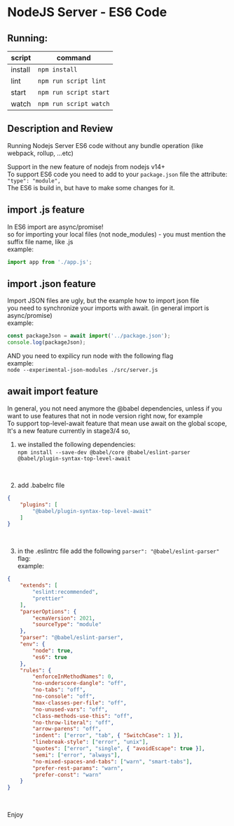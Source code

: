 # NodeJS Server - ES6 Code

## Running:

| script  | command                |
| ------- | ---------------------- |
| install | `npm install`          |
| lint    | `npm run script lint`  |
| start   | `npm run script start` |
| watch   | `npm run script watch` |


## Description and Review

Running Nodejs Server ES6 code without any bundle operation (like webpack, rollup, ...etc) <br>

Support in the new feature of nodejs from nodejs v14+ <br>
To support ES6 code you need to add to your `package.json` file the attribute: `"type": "module",` <br>
The ES6 is build in, but have to make some changes for it. <br>

## import .js feature
In ES6 import are async/promise! <br>
so for importing your local files (not node_modules) - you must mention the suffix file name, like .js <br>
example: <br>
```js
import app from './app.js';
```

## import .json feature
Import JSON files are ugly, but the example how to import json file <br>
you need to synchronize your imports with await. (in general import is async/promise) <br>
example: <br>
```js
const packageJson = await import('../package.json');
console.log(packageJson);
```

AND you need to expilicy run node with the following flag <br>
example: <br>
`node --experimental-json-modules ./src/server.js`


## await import feature
In general, you not need anymore the @babel dependencies, unless if you want to use features that not in node version right now, for example <br>
To support top-level-await feature that mean use await on the global scope, <br>
It's a new feature currently in stage3/4 so, <br>
1. we installed the following dependencies: <br>
`npm install --save-dev @babel/core @babel/eslint-parser @babel/plugin-syntax-top-level-await`

<br>

2. add .babelrc file <br>
```json
{
	"plugins": [
        "@babel/plugin-syntax-top-level-await"
    ]
}
```

<br>

3. in the .eslintrc file add the following `parser": "@babel/eslint-parser"` flag: <br>
example: <br>
```json
{
	"extends": [
		"eslint:recommended",
		"prettier"
	],
	"parserOptions": {
		"ecmaVersion": 2021,
		"sourceType": "module"
	},
	"parser": "@babel/eslint-parser",
	"env": {
		"node": true,
		"es6": true
	},
	"rules": {
		"enforceInMethodNames": 0,
		"no-underscore-dangle": "off",
		"no-tabs": "off",
		"no-console": "off",
		"max-classes-per-file": "off",
		"no-unused-vars": "off",
		"class-methods-use-this": "off",
		"no-throw-literal": "off",
		"arrow-parens": "off",
		"indent": ["error", "tab", { "SwitchCase": 1 }],
		"linebreak-style": ["error", "unix"],
		"quotes": ["error", "single", { "avoidEscape": true }],
		"semi": ["error", "always"],
		"no-mixed-spaces-and-tabs": ["warn", "smart-tabs"],
		"prefer-rest-params": "warn",
		"prefer-const": "warn"
	}
}
```

<br>

Enjoy
